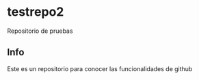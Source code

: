 # testrepo2
Repositorio de pruebas

## Info
Este es un repositorio para conocer las funcionalidades de github
